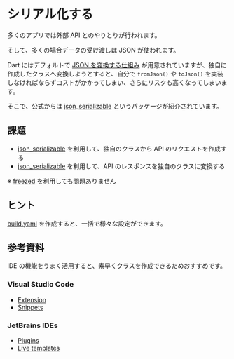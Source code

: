 # シリアル化する

多くのアプリでは外部 API とのやりとりが行われます。

そして、多くの場合データの受け渡しは JSON が使われます。

Dart にはデフォルトで [JSON を変換する仕組み] が用意されていますが、独自に作成したクラスへ変換しようとすると、自分で `fromJson()` や `toJson()`
を実装しなければならずコストがかかってしまい、さらにリスクも高くなってしまいます。

そこで、公式からは [json_serializable] というパッケージが紹介されています。

## 課題

- [json_serializable] を利用して、独自のクラスから API のリクエストを作成する
- [json_serializable] を利用して、API のレスポンスを独自のクラスに変換する

※ [freezed] を利用しても問題ありません

## ヒント

[build.yaml] を作成すると、一括で様々な設定ができます。

## 参考資料

IDE の機能をうまく活用すると、素早くクラスを作成できるためおすすめです。

### Visual Studio Code

- [Extension]
- [Snippets]

### JetBrains IDEs

- [Plugins]
- [Live templates]

<!-- Links -->

[json を変換する仕組み]: https://dart.dev/guides/libraries/library-tour#dartconvert---decoding-and-encoding-json-utf-8-and-more
[json_serializable]: https://pub.dev/packages/json_serializable
[freezed]: https://pub.dev/packages/freezed
[build.yaml]: https://github.com/google/json_serializable.dart/tree/master/json_serializable#build-configuration
[extension]: https://code.visualstudio.com/docs/editor/extension-marketplace
[snippets]: https://code.visualstudio.com/docs/editor/userdefinedsnippets
[plugins]: https://pleiades.io/help/idea/managing-plugins.html
[live templates]: https://www.jetbrains.com/help/idea/using-live-templates.html
